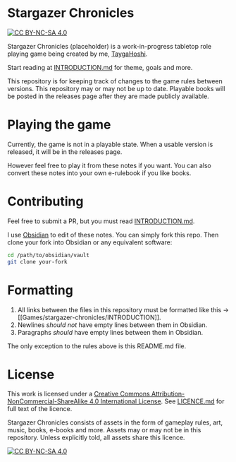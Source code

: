 # Stargazer Chronicles
[![CC BY-NC-SA 4.0][cc-by-nc-sa-shield]][cc-by-nc-sa]

Stargazer Chronicles (placeholder) is a work-in-progress tabletop role playing game being created by me, [TaygaHoshi](https://github.com/TaygaHoshi). 

Start reading at [INTRODUCTION.md](Games/stargazer-chronicles/INTRODUCTION.md) for theme, goals and more.

This repository is for keeping track of changes to the game rules between versions. 
This repository may or may not be up to date. Playable books will be posted in the releases page after they are made publicly available.

# Playing the game
Currently, the game is not in a playable state. When a usable version is released, it will be in the releases page.

However feel free to play it from these notes if you want. You can also convert these notes into your own e-rulebook if you like books.

# Contributing
Feel free to submit a PR, but you must read [INTRODUCTION.md](Games/stargazer-chronicles/INTRODUCTION.md).

I use [Obsidian](https://obsidian.md/) to edit of these notes. You can simply fork this repo.
Then clone your fork into Obsidian or any equivalent software:
```bash
cd /path/to/obsidian/vault
git clone your-fork
```

# Formatting
1. All links between the files in this repository must be formatted like this -> [[Games/stargazer-chronicles/INTRODUCTION]]. 
2. Newlines *should not* have empty lines between them in Obsidian. 
3. Paragraphs *should* have empty lines between them in Obsidian.

The only exception to the rules above is this README.md file.

# License
This work is licensed under a
[Creative Commons Attribution-NonCommercial-ShareAlike 4.0 International License][cc-by-nc-sa]. See [LICENCE.md](LICENCE.md) for full text of the licence.

Stargazer Chronicles consists of assets in the form of gameplay rules, art, music, books, e-books and more. Assets may or may not be in this repository. Unless explicitly told, all assets share this licence.

[![CC BY-NC-SA 4.0][cc-by-nc-sa-image]][cc-by-nc-sa]

[cc-by-nc-sa]: http://creativecommons.org/licenses/by-nc-sa/4.0/
[cc-by-nc-sa-image]: https://licensebuttons.net/l/by-nc-sa/4.0/88x31.png
[cc-by-nc-sa-shield]: https://img.shields.io/badge/License-CC%20BY--NC--SA%204.0-lightgrey.svg
